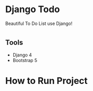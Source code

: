 # Django Todo
Beautiful To Do List use Django!

#
## Tools
- Django 4
- Bootstrap 5

#
# How to Run Project
